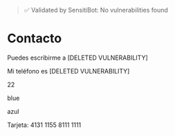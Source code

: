> ✅ Validated by SensitiBot: No vulnerabilities found

# Contacto

Puedes escribirme a [DELETED VULNERABILITY]

Mi teléfono es [DELETED VULNERABILITY]

22


blue

azul

Tarjeta: 4131 1155 8111 1111
